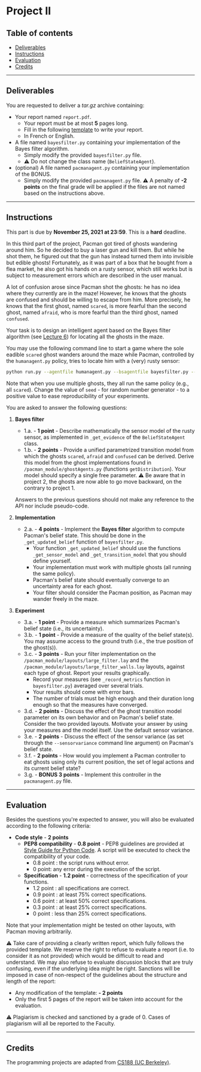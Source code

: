 
# Project II

## Table of contents

- [Deliverables](#deliverables)
- [Instructions](#instructions)
- [Evaluation](#evaluation)
- [Credits](#credits)

---

## Deliverables

You are requested to deliver a *tar.gz* archive containing:
 - Your report named `report.pdf`.
	 - Your report must be at most **5** pages long.
	 - Fill in the following [template](./template-project2.tex) to write your report.
	 - In French or English.
 - A file named `bayesfilter.py` containing your implementation of the Bayes filter algorithm.
     - Simply modify the provided `bayesfilter.py` file.
	 - :warning: Do not change the class name (`BeliefStateAgent`).
 - (optional) A file named `pacmanagent.py` containing your implementation of the BONUS.
     - Simply modify the provided `pacmanagent.py` file.
:warning: A penalty of **-2 points** on the final grade will be applied if the files are not named based on the instructions above.

---
## Instructions

This part is due by **November 25, 2021 at 23:59**. This is a **hard** deadline.

In this third part of the project, Pacman got tired of ghosts wandering around him. So he decided to buy a laser gun and kill them. But while he shot them, he figured out that the gun has instead turned them into invisible but edible ghosts! Fortunately, as it was part of a box that he bought from a flea market, he also got his hands on a rusty sensor, which still works but is subject to measurement errors which are described in the user manual.

A lot of confusion arose since Pacman shot the ghosts: he has no idea where they currently are in the maze! However, he knows that the ghosts are confused and should be willing to escape from him.
More precisely, he knows that the first ghost, named `scared`, is more fearful than the second ghost, named `afraid`, who is more fearful than the third ghost, named `confused`.

Your task is to design an intelligent agent based on the Bayes filter algorithm (see [Lecture 6](https://glouppe.github.io/info8006-introduction-to-ai/?p=lecture6.md)) for locating all the ghosts in the maze.

You may use the following command line to start a game where the sole eadible `scared` ghost wanders around the maze while Pacman, controlled by the `humanagent.py` policy, tries to locate him with a (very) rusty sensor:
```bash
python run.py --agentfile humanagent.py --bsagentfile bayesfilter.py --ghostagent scared --nghosts 1 --seed -1 --layout large_filter
```
Note that when you use multiple ghosts, they all run the same policy (e.g., all `scared`). Change the value of `seed` - for random number generator - to a positive value to ease reproducibility of your experiments.

You are asked to answer the following questions:

 1. **Bayes filter**
	 - 1.a. - **1 point** - Describe mathematically the sensor model of the rusty sensor, as implemented in `_get_evidence` of the `BeliefStateAgent` class.
	 - 1.b. - **2 points** - Provide a unified parametrized transition model from which the ghosts `scared`, `afraid` and `confused` can be derived. Derive this model from the ghost implementations found in `/pacman_module/ghostAgents.py` (functions `getDistribution`). Your model should specify a single free parameter.
     :warning: Be aware that in project 2, the ghosts are now able to go move backward, on the contrary to project 1.

    Answers to the previous questions should not make any reference to the API nor include pseudo-code.

 2. **Implementation**

 	- 2.a. - **4 points** - Implement the **Bayes filter** algorithm to compute Pacman's belief state. This should be done in the `_get_updated_belief` function of `bayesfilter.py`.
         - Your function `_get_updated_belief` should use the functions `_get_sensor_model` and `_get_transition_model` that you should define yourself.
 		 - Your implementation must work with multiple ghosts (all running the same policy).
 		 - Pacman's belief state should eventually converge to an uncertainty area for each ghost.
 		 - Your filter should consider the Pacman position, as Pacman may wander freely in the maze.

 3. **Experiment**

 	- 3.a. - **1 point** - Provide a measure which summarizes Pacman's belief state (i.e., its uncertainty).
 	- 3.b. - **1 point** - Provide a measure of the quality of the belief state(s). You may assume access to the ground truth (i.e., the true position of the ghost(s)).
 	- 3.c. - **3 points** - Run your filter implementation on the `/pacman_module/layouts/large_filter.lay` and the `/pacman_module/layouts/large_filter_walls.lay` layouts, against each type of ghost. Report your results graphically.
 		 - Record your measures (see `_record_metrics` function in `bayesfilter.py`) averaged over several trials.
 		 - Your results should come with error bars.
 		 - The number of trials must be high enough and their duration long enough so that the measures have converged.
 	- 3.d. - **2 points** - Discuss the effect of the ghost transition model parameter on its own behavior and on Pacman's belief state. Consider the two provided layouts. Motivate your answer by using your measures and the model itself. Use the default sensor variance.
 	- 3.e. - **2 points** - Discuss the effect of the sensor variance (as set through the `--sensorvariance` command line argument) on Pacman's belief state.
 	- 3.f. - **2 points** - How would you implement a Pacman controller to eat ghosts using only its current position, the set of legal actions and its current belief state?
 	- 3.g. - **BONUS 3 points** - Implement this controller in the `pacmanagent.py` file.

---

## Evaluation

Besides the questions you're expected to answer, you will also be evaluated according to the following criteria:

 - **Code style** - **2 points**
	 - **PEP8 compatibility** - **0.8 point** - PEP8 guidelines are provided at [Style Guide for Python Code](https://www.python.org/dev/peps/pep-0008/). A script will be executed to check the compatibility of your code.
		 - 0.8 point : the script runs without error.
		 - 0 point: any error during the execution of the script.
	 - **Specification** - **1.2 point** - correctness of the specification of your functions.
		- 1.2 point : all specifications are correct.
		- 0.9 point : at least 75% correct specifications.
		- 0.6 point : at least 50% correct specifications.
		- 0.3 point : at least 25% correct specifications.
		- 0 point : less than 25% correct specifications.

Note that your implementation might be tested on other layouts, with Pacman moving arbitrarily.

:warning: Take care of providing a clearly written report, which fully follows the provided template. We reserve the right to refuse to evaluate a report (i.e. to consider it as not provided) which would be difficult to read and understand. We may also refuse to evaluate discussion blocks that are truly confusing, even if the underlying idea might be right. Sanctions will be imposed in case of non-respect of the guidelines about the structure and length of the report:

 - Any modification of the template: **- 2 points**
 - Only the first 5 pages of the report will be taken into account for the evaluation.

:warning: Plagiarism is checked and sanctioned by a grade of 0. Cases of plagiarism will all be reported to the Faculty.

---

## Credits

The programming projects are adapted from [CS188 (UC Berkeley)](http://ai.berkeley.edu/project_overview.html).

